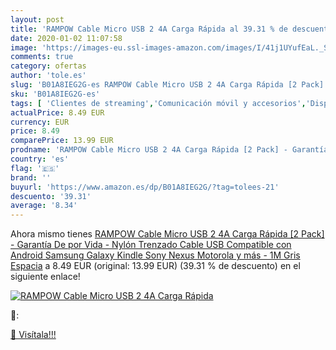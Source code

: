 ```yaml
---
layout: post
title: 'RAMPOW Cable Micro USB 2 4A Carga Rápida al 39.31 % de descuento'
date: 2020-01-02 11:07:58
image: 'https://images-eu.ssl-images-amazon.com/images/I/41j1UYufEaL._SL400_.jpg'
comments: true
category: ofertas
author: 'tole.es'
slug: 'B01A8IEG2G-es RAMPOW Cable Micro USB 2 4A Carga Rápida [2 Pack] -...'
sku: 'B01A8IEG2G-es'
tags: [ 'Clientes de streaming','Comunicación móvil y accesorios','Dispositivos para el streaming','Electrónica','Equipos de audio y Hi-Fi','Informática','Móviles','Móviles y smartphones libres','Tablets','android', ]
actualPrice: 8.49 EUR
currency: EUR
price: 8.49
comparePrice: 13.99 EUR
prodname: 'RAMPOW Cable Micro USB 2 4A Carga Rápida [2 Pack] - Garantía De por Vida - Nylón Trenzado Cable USB Compatible con Android  Samsung Galaxy  Kindle  Sony  Nexus  Motorola y más - 1M Gris Espacia'
country: 'es'
flag: '🇪🇸'
brand: ''
buyurl: 'https://www.amazon.es/dp/B01A8IEG2G/?tag=tolees-21'
descuento: '39.31'
average: '8.34'
---
```


Ahora mismo tienes [RAMPOW Cable Micro USB 2 4A Carga Rápida [2 Pack] - Garantía De por Vida - Nylón Trenzado Cable USB Compatible con Android  Samsung Galaxy  Kindle  Sony  Nexus  Motorola y más - 1M Gris Espacia](https://www.amazon.es/dp/B01A8IEG2G/?tag=tolees-21) a 8.49 EUR (original: 13.99 EUR) (39.31 %  de descuento) en el siguiente enlace!

[![RAMPOW Cable Micro USB 2 4A Carga Rápida](https://images-eu.ssl-images-amazon.com/images/I/41j1UYufEaL._SL400_.jpg)](https://www.amazon.es/dp/B01A8IEG2G/?tag=tolees-21)

🔎:


[🛒 Visítala!!!](https://www.amazon.es/dp/B01A8IEG2G/?tag=tolees-21)
